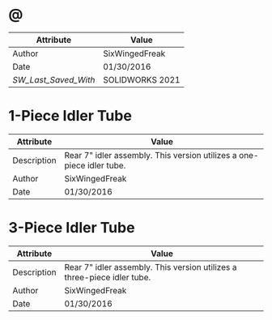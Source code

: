 # @
| Attribute | Value |
| ---  | ---     |
| Author | SixWingedFreak |
| Date | 01/30/2016 |
| _SW_Last_Saved_With_ | SOLIDWORKS 2021 |
# 1-Piece Idler Tube
| Attribute | Value |
| ---  | ---     |
| Description | Rear 7&quot; idler assembly. This version utilizes a one-piece idler tube. |
| Author | SixWingedFreak |
| Date | 01/30/2016 |
# 3-Piece Idler Tube
| Attribute | Value |
| ---  | ---     |
| Description | Rear 7&quot; idler assembly. This version utilizes a three-piece idler tube. |
| Author | SixWingedFreak |
| Date | 01/30/2016 |
